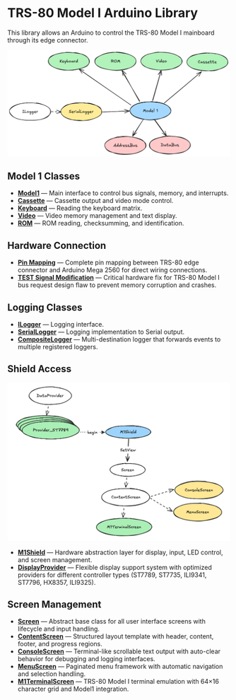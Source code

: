# TRS-80 Model I Arduino Library

This library allows an Arduino to control the TRS-80 Model I mainboard through its edge connector.

![Overview](../Images/Overview.png)

## Model 1 Classes

- [**Model1**](Model1.md) — Main interface to control bus signals, memory, and interrupts.
- [**Cassette**](Cassette.md) — Cassette output and video mode control.
- [**Keyboard**](Keyboard.md) — Reading the keyboard matrix.
- [**Video**](Video.md) — Video memory management and text display.
- [**ROM**](ROM.md) — ROM reading, checksumming, and identification.

## Hardware Connection

- [**Pin Mapping**](PinMapping.md) — Complete pin mapping between TRS-80 edge connector and Arduino Mega 2560 for direct wiring connections.
- [**TEST Signal Modification**](TESTMod.md) — Critical hardware fix for TRS-80 Model I bus request design flaw to prevent memory corruption and crashes.

## Logging Classes

- [**ILogger**](ILogger.md) — Logging interface.
- [**SerialLogger**](SerialLogger.md) — Logging implementation to Serial output.
- [**CompositeLogger**](CompositeLogger.md) — Multi-destination logger that forwards events to multiple registered loggers.

## Shield Access

![M1Shield](../Images/M1Shield.png)

- [**M1Shield**](M1Shield.md) — Hardware abstraction layer for display, input, LED control, and screen management.
- [**DisplayProvider**](DisplayProvider.md) — Flexible display support system with optimized providers for different controller types (ST7789, ST7735, ILI9341, ST7796, HX8357, ILI9325).

## Screen Management

- [**Screen**](Screen.md) — Abstract base class for all user interface screens with lifecycle and input handling.
- [**ContentScreen**](ContentScreen.md) — Structured layout template with header, content, footer, and progress regions.
- [**ConsoleScreen**](ConsoleScreen.md) — Terminal-like scrollable text output with auto-clear behavior for debugging and logging interfaces.
- [**MenuScreen**](MenuScreen.md) — Paginated menu framework with automatic navigation and selection handling.
- [**M1TerminalScreen**](M1TerminalScreen.md) — TRS-80 Model I terminal emulation with 64×16 character grid and Model1 integration.
